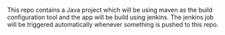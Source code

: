 This repo contains a Java project which will be using maven as the build configuration tool and the app will be build using jenkins. The jenkins job will be triggered automatically whenever something is pushed to this repo.
